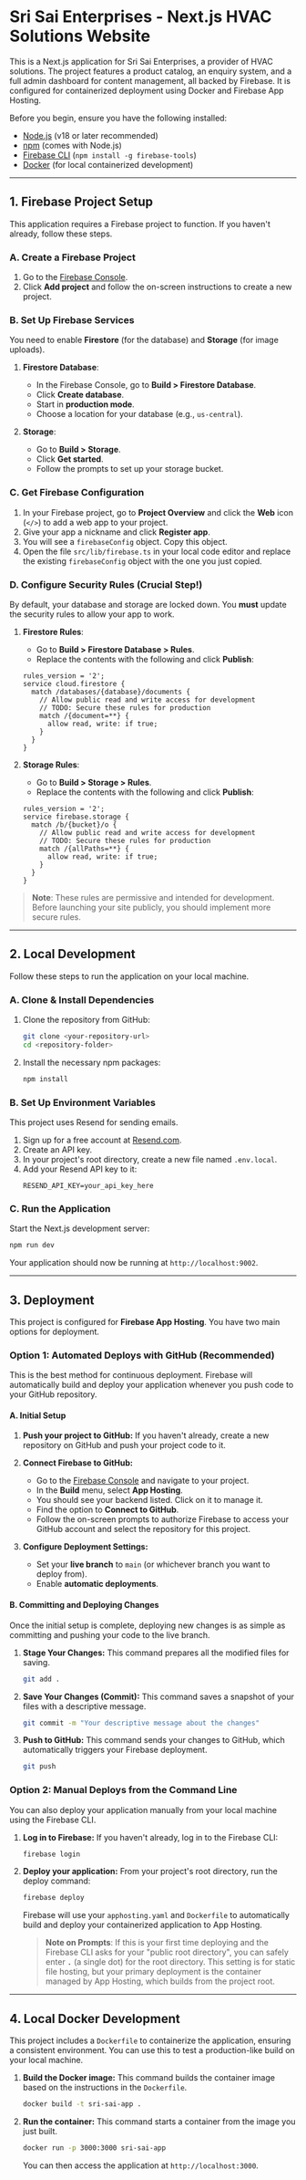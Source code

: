 
# Sri Sai Enterprises - Next.js HVAC Solutions Website

This is a Next.js application for Sri Sai Enterprises, a provider of HVAC solutions. The project features a product catalog, an enquiry system, and a full admin dashboard for content management, all backed by Firebase. It is configured for containerized deployment using Docker and Firebase App Hosting.

Before you begin, ensure you have the following installed:
- [Node.js](https://nodejs.org/) (v18 or later recommended)
- [npm](https://www.npmjs.com/) (comes with Node.js)
- [Firebase CLI](https://firebase.google.com/docs/cli#install_the_cli) (`npm install -g firebase-tools`)
- [Docker](https://www.docker.com/products/docker-desktop/) (for local containerized development)

---

## 1. Firebase Project Setup

This application requires a Firebase project to function. If you haven't already, follow these steps.

### A. Create a Firebase Project

1. Go to the [Firebase Console](https://console.firebase.google.com/).
2. Click **Add project** and follow the on-screen instructions to create a new project.

### B. Set Up Firebase Services

You need to enable **Firestore** (for the database) and **Storage** (for image uploads).

1.  **Firestore Database**:
    *   In the Firebase Console, go to **Build > Firestore Database**.
    *   Click **Create database**.
    *   Start in **production mode**.
    *   Choose a location for your database (e.g., `us-central`).

2.  **Storage**:
    *   Go to **Build > Storage**.
    *   Click **Get started**.
    *   Follow the prompts to set up your storage bucket.

### C. Get Firebase Configuration

1. In your Firebase project, go to **Project Overview** and click the **Web** icon (`</>`) to add a web app to your project.
2. Give your app a nickname and click **Register app**.
3. You will see a `firebaseConfig` object. Copy this object.
4. Open the file `src/lib/firebase.ts` in your local code editor and replace the existing `firebaseConfig` object with the one you just copied.

### D. Configure Security Rules (Crucial Step!)

By default, your database and storage are locked down. You **must** update the security rules to allow your app to work.

1.  **Firestore Rules**:
    *   Go to **Build > Firestore Database > Rules**.
    *   Replace the contents with the following and click **Publish**:
    ```
    rules_version = '2';
    service cloud.firestore {
      match /databases/{database}/documents {
        // Allow public read and write access for development
        // TODO: Secure these rules for production
        match /{document=**} {
          allow read, write: if true;
        }
      }
    }
    ```

2.  **Storage Rules**:
    *   Go to **Build > Storage > Rules**.
    *   Replace the contents with the following and click **Publish**:
    ```
    rules_version = '2';
    service firebase.storage {
      match /b/{bucket}/o {
        // Allow public read and write access for development
        // TODO: Secure these rules for production
        match /{allPaths=**} {
          allow read, write: if true;
        }
      }
    }
    ```
> **Note**: These rules are permissive and intended for development. Before launching your site publicly, you should implement more secure rules.

---

## 2. Local Development

Follow these steps to run the application on your local machine.

### A. Clone & Install Dependencies

1.  Clone the repository from GitHub:
    ```bash
    git clone <your-repository-url>
    cd <repository-folder>
    ```

2.  Install the necessary npm packages:
    ```bash
    npm install
    ```

### B. Set Up Environment Variables

This project uses Resend for sending emails.
1. Sign up for a free account at [Resend.com](https://resend.com).
2. Create an API key.
3. In your project's root directory, create a new file named `.env.local`.
4. Add your Resend API key to it:
   ```
   RESEND_API_KEY=your_api_key_here
   ```

### C. Run the Application

Start the Next.js development server:
```bash
npm run dev
```
Your application should now be running at `http://localhost:9002`.

---

## 3. Deployment

This project is configured for **Firebase App Hosting**. You have two main options for deployment.

### Option 1: Automated Deploys with GitHub (Recommended)

This is the best method for continuous deployment. Firebase will automatically build and deploy your application whenever you push code to your GitHub repository.

#### A. Initial Setup

1.  **Push your project to GitHub:**
    If you haven't already, create a new repository on GitHub and push your project code to it.

2.  **Connect Firebase to GitHub:**
    *   Go to the [Firebase Console](https://console.firebase.google.com/) and navigate to your project.
    *   In the **Build** menu, select **App Hosting**.
    *   You should see your backend listed. Click on it to manage it.
    *   Find the option to **Connect to GitHub**.
    *   Follow the on-screen prompts to authorize Firebase to access your GitHub account and select the repository for this project.

3.  **Configure Deployment Settings:**
    *   Set your **live branch** to `main` (or whichever branch you want to deploy from).
    *   Enable **automatic deployments**.

#### B. Committing and Deploying Changes

Once the initial setup is complete, deploying new changes is as simple as committing and pushing your code to the live branch.

1.  **Stage Your Changes:** This command prepares all the modified files for saving.
    ```bash
    git add .
    ```

2.  **Save Your Changes (Commit):** This command saves a snapshot of your files with a descriptive message.
    ```bash
    git commit -m "Your descriptive message about the changes"
    ```

3.  **Push to GitHub:** This command sends your changes to GitHub, which automatically triggers your Firebase deployment.
    ```bash
    git push
    ```

### Option 2: Manual Deploys from the Command Line

You can also deploy your application manually from your local machine using the Firebase CLI.

1.  **Log in to Firebase:**
    If you haven't already, log in to the Firebase CLI:
    ```bash
    firebase login
    ```

2.  **Deploy your application:**
    From your project's root directory, run the deploy command:
    ```bash
    firebase deploy
    ```
    Firebase will use your `apphosting.yaml` and `Dockerfile` to automatically build and deploy your containerized application to App Hosting.

    > **Note on Prompts**: If this is your first time deploying and the Firebase CLI asks for your "public root directory", you can safely enter **`.`** (a single dot) for the root directory. This setting is for static file hosting, but your primary deployment is the container managed by App Hosting, which builds from the project root.

---

## 4. Local Docker Development

This project includes a `Dockerfile` to containerize the application, ensuring a consistent environment. You can use this to test a production-like build on your local machine.

1.  **Build the Docker image:**
    This command builds the container image based on the instructions in the `Dockerfile`.
    ```bash
    docker build -t sri-sai-app .
    ```

2.  **Run the container:**
    This command starts a container from the image you just built.
    ```bash
    docker run -p 3000:3000 sri-sai-app
    ```
    You can then access the application at `http://localhost:3000`.
